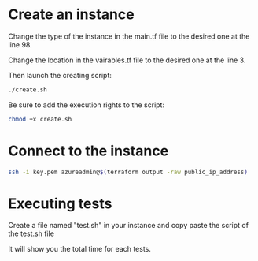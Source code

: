 # Create an instance 

Change the type of the instance in the main.tf file to the desired one at the line 98.

Change the location in the vairables.tf file to the desired one at the line 3.

Then launch the creating script:

```bash
./create.sh
```

Be sure to add the execution rights to the script:

```bash
chmod +x create.sh
```

# Connect to the instance

```bash
ssh -i key.pem azureadmin@$(terraform output -raw public_ip_address)
```

# Executing tests

Create a file named "test.sh" in your instance and copy paste the script of the test.sh file

It will show you the total time for each tests.